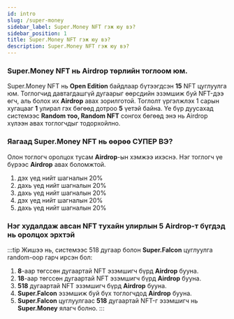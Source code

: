 ```yaml
---
id: intro
slug: /super-money
sidebar_label: Super.Money NFT гэж юу вэ?
sidebar_position: 1
title: Super.Money NFT гэж юу вэ?
description: Super.Money NFT гэж юу вэ?
---
```


### Super.Money NFT нь Airdrop төрлийн тоглоом юм.

Super.Money NFT нь **Open Edition** байдлаар бүтээгдсэн **15** NFT цуглуулга юм. Тоглогчид давтагдашгүй дугаарыг өөрсдийн эзэмшиж буй NFT-дээ өгч, аль болох их **Airdrop** авах зорилготой.
Тоглолт үргэлжлэх 1 сарын хугацааг **1** улирал гэх бөгөөд дотроо **5** үетэй байна.
Үе бүр дуусахад системээс **Random тоо, Random NFT** сонгох бөгөөд энэ нь Airdrop хүлээн авах тоглогчдыг тодорхойлно.

### Яагаад Super.Money NFT нь өөрөө СУПЕР ВЭ?

Олон тоглогч оролцох тусам **Airdrop**-ын хэмжээ ихэснэ.
Нэг тоглогч үе бүрээс **Airdrop** авах боломжтой.

<ol>
  <li>дэх үед нийт шагналын 20%</li>
  <li>дахь үед нийт шагналын 20%</li>
  <li>дахь үед нийт шагналын 20%</li>
  <li>дэх үед нийт шагналын 20%</li>
  <li>дахь үед нийт шагналын 20%</li>
</ol> 


### Нэг худалдаж авсан NFT тухайн улирлын 5 Airdrop-т бүгдэд нь оролцох эрхтэй

:::tip
Жишээ нь, системээс 518 дугаар болон **Super.Falcon** цуглуулга random-оор гарч ирсэн бол:
1. **8**-аар төгссөн дугаартай NFT эзэмшигч бүрд **Airdrop** бууна.
2. **18**-аар төгссөн дугаартай NFT эзэмшигч бүрд **Airdrop** бууна.
3. **518** дугаартай NFT эзэмшигч бүрд **Airdrop** бууна.
4. **Super.Falcon** эзэмшиж буй бүх тоглогчдод **Airdrop** бууна.
5. **Super.Falcon** цуглуулгаас **518** дугаартай NFT-г эзэмшигч нь **Super.Money** ялагч болно.
:::
